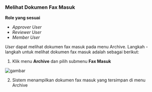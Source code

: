 ### **Melihat Dokumen Fax Masuk**
**Role yang sesuai**

- *Approver User*
- *Reviewer User*
- *Member User*

*User* dapat melihat dokumen fax masuk pada menu Archive. Langkah - langkah untuk melihat dokumen fax masuk adalah sebagai berikut:

1. Klik menu **Archive** dan pilih submenu **Fax Masuk**

![gambar](SC_Archive/AR04.png)

2. Sistem menampilkan dokumen fax masuk yang tersimpan di menu Archive